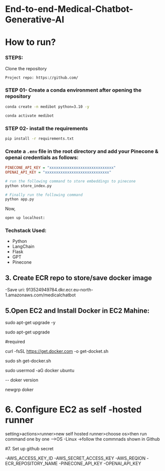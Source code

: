 
# End-to-end-Medical-Chatbot-Generative-AI


# How to run?
### STEPS:

Clone the repository

```bash
Project repo: https://github.com/
```
### STEP 01- Create a conda environment after opening the repository

```bash
conda create -n medibot python=3.10 -y
```

```bash
conda activate medibot
```


### STEP 02- install the requirements
```bash
pip install -r requirements.txt
```


### Create a `.env` file in the root directory and add your Pinecone & openai credentials as follows:

```ini
PINECONE_API_KEY = "xxxxxxxxxxxxxxxxxxxxxxxxxxxxx"
OPENAI_API_KEY = "xxxxxxxxxxxxxxxxxxxxxxxxxxxxx"
```


```bash
# run the following command to store embeddings to pinecone
python store_index.py
```

```bash
# Finally run the following command
python app.py
```

Now,
```bash
open up localhost:
```


### Techstack Used:

- Python
- LangChain
- Flask
- GPT
- Pinecone
## 3. Create ECR repo  to store/save docker image
-Save uri: 913524949784.dkr.ecr.eu-north-1.amazonaws.com/medicalchatbot
## 5.Open EC2 and Install Docker in EC2 Mahine:

  sudo apt-get upgrade -y
  
  sudo apt-get upgrade
  
 #required

  curl -fsSL https://get.docker.com -o get-docket.sh
  
  sudo sh get-docker.sh
  
  sudo usermod -aG docker ubuntu
  
  -- doker version
  
  newgrp doker
  
  # 6. Configure EC2 as self -hosted runner 
  setting>actions>runner>new self hosted runner>choose os>then run command  one by one -->OS -Linux ->follow the commnads shown in Github

  #7. Set up github secret

  -AWS_ACCESS_KEY_ID
  -AWS_SECRET_ACCESS_KEY
  -AWS_REQION
  -ECR_REPOSITORY_NAME
  -PINECONE_API_KEY
  -OPENAI_API_KEY


